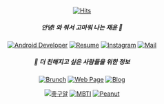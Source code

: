 <div align=center>
  
[![Hits](https://hits.seeyoufarm.com/api/count/incr/badge.svg?url=https%3A%2F%2Fgithub.com%2Fchaeniiz&count_bg=%233183A6&title_bg=%23A7CBDD&icon=&icon_color=%23E7E7E7&title=hits&edge_flat=false)](https://github.com/chaeniiz)
  
##### 안녕! 와 줘서 고마워 나는 채윤 🌊
  
  [![Android Developer](https://img.shields.io/badge/-Android%20Developer-3DDC84?style=flat-square&logo=Android&logoColor=white)](https://www.linkedin.com/in/채윤-송-335a84194/) [![Resume](https://img.shields.io/badge/-Resume-191970?style=flat-square)](https://chaeniiz.com/about/) [![Instagram](https://img.shields.io/badge/Instagram-E4405F?style=flat-square&logo=instagram&logoColor=white&link=https://www.instagram.com/chaeniiz)](https://www.instagram.com/chaeniiz) [![Mail](https://img.shields.io/badge/-Mail-FFCD00?&logo=gmail&logoColor=white&style=flat-square&link=mailto:chaeniiz.dev@gmail.com)](mailto:chaeniiz@kakao.com)

  ##### 🌊 더 친해지고 싶은 사람들을 위한 정보

 [![Brunch](https://img.shields.io/badge/-Brunch-e4e4e4?style=flat-square)](https://brunch.co.kr/@chaeniiz) [![Web Page](https://img.shields.io/badge/-Web%20Page-3d6112?style=flat-square)](https://chaeniiz.com) [![Blog](https://img.shields.io/badge/-Blog-B8860B?style=flat-square)](https://blog.naver.com/chaeniiz)
  
  [![좋구알](http://img.shields.io/badge/-🎧%20플레이리스트%20채널%20운영%20중%20(구독plz)-84dcd5?style=flat-square)](https://www.youtube.com/channel/UCgatkeA0OvqneA81YmUEsIg) [![MBTI](http://img.shields.io/badge/-🥰%20ENFJ-e0faf3?style=flat-square)](https://www.16personalities.com/ko/성격유형-enfj) [![Peanut](http://img.shields.io/badge/-🥜%20땅콩이%20반려%20중-614212?style=flat-square)](https://user-images.githubusercontent.com/20873613/132737493-bf7b8cd5-a0d9-46ea-ba35-c41d3d8eadf3.gif)

</div>

